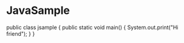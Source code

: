 # JavaSample
public class jsample 
{
public static void main()
{
System.out.print("Hi friend");
}
}
